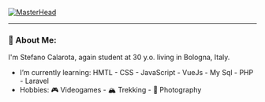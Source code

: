 [![MasterHead](https://changes.unipol.it/wp-content/uploads/2021/11/coding.jpg)]((https://github.com/stecala))
<hr>
<h3>🐸 About Me:</h3>
I'm Stefano Calarota, again student at 30 y.o. living in Bologna, Italy.<br>
<ul>
  <li>I’m currently learning: HMTL - CSS - JavaScript - VueJs - My Sql - PHP - Laravel</li>
  <li>Hobbies: 🎮 Videogames - 🏔️ Trekking - 📸 Photography</li>
</ul>
<!--
**stecala/stecala** is a  _special_ ✨ repository because its `README.md` (this file) appears on your GitHub profile.

📫 How to reach me: ...

-->
